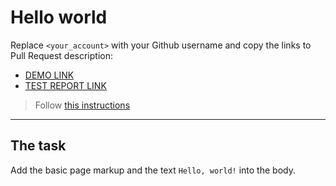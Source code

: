 # Hello world
Replace `<your_account>` with your Github username and copy the links to Pull Request description:
- [DEMO LINK](https://<OlgaPodorozhnaya>.github.io/layout_hello-world/)
- [TEST REPORT LINK](https://<OlgaPodorozhnaya>.github.io/layout_hello-world/report/html_report/)

> Follow [this instructions](https://mate-academy.github.io/layout_task-guideline/#how-to-solve-the-layout-tasks-on-github)
___

## The task 
Add the basic page markup and the text `Hello, world!` into the body.
